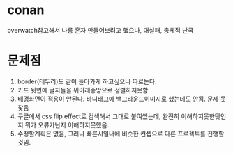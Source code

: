 # conan
overwatch참고해서 나름 혼자 만들어보려고 했으나, 대실패, 총체적 난국
<br>
# 문제점
1. border(테두리)도 같이 돌아가게 하고싶으나 따로논다.<br>
2. 카드 뒷면에 글자들을 위아래중앙으로 정렬하지못함.
3. 배경화면이 적용이 안된다. 바디태그에 백그라운드이미지로 했는데도 안됨. 문제 못찾음
4. 구글에서 css flip effect로 검색해서 그대로 붙여썼는데, 완전히 이해하지못한탓인지 뭐가 오류가난지 이해하지못했음.
5. 수정할계획은 없음, 그러나 빠른시일내에 비슷한 컨셉으로 다른 프로젝트를 진행할것임.
